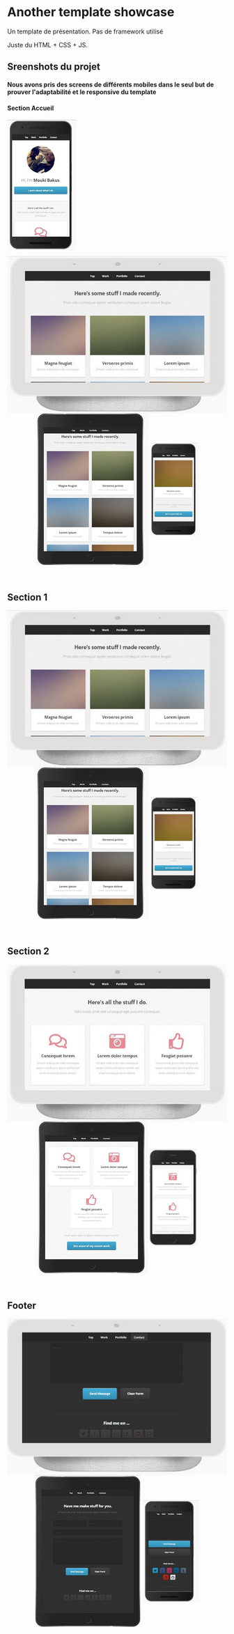 
# Another template showcase
 
 Un template de présentation.
 Pas de framework utilisé
 
 Juste du HTML + CSS + JS.
 
 ## Sreenshots du projet
 #### Nous avons pris des screens de différents mobiles dans le seul but de prouver l'adaptabilité et le responsive du template

#### Section Accueil 
   
   <img align="center" src="https://github.com/alban-okoby/images_projects/blob/main/portfoliotp/m-header.jpg" />
   <p align="center">
   <img align="left" src="https://github.com/alban-okoby/images_projects/blob/main/portfoliotp/lg-section.jpg" />
   <img align="center" src="https://github.com/alban-okoby/images_projects/blob/main/portfoliotp/md-section.jpg" />
   <img align="center" width="110px" src="https://github.com/alban-okoby/images_projects/blob/main/portfoliotp/m-section.jpg" />
</p> <br>

## Section 1
<p align="center">
   <img align="left" src="https://github.com/alban-okoby/images_projects/blob/main/portfoliotp/lg-section.jpg" />
   <img align="center" src="https://github.com/alban-okoby/images_projects/blob/main/portfoliotp/md-section.jpg" />
   <img align="center" width="110px" src="https://github.com/alban-okoby/images_projects/blob/main/portfoliotp/m-section.jpg" />
</p> <br>

## Section 2
<p align="center">
   <img align="left" src="https://github.com/alban-okoby/images_projects/blob/main/portfoliotp/lg-section2.jpg" />
   <img align="center" src="https://github.com/alban-okoby/images_projects/blob/main/portfoliotp/md-section2.jpg" />
   <img align="center" width="110px" src="https://github.com/alban-okoby/images_projects/blob/main/portfoliotp/m-section2.jpg" />
</p> <br>
 
 ## Footer
<p align="center">
   <img align="left" src="https://github.com/alban-okoby/images_projects/blob/main/portfoliotp/lg-footer.jpg" />
   <img align="center" src="https://github.com/alban-okoby/images_projects/blob/main/portfoliotp/md-footer.jpg" />
   <img align="center" width="130px" src="https://github.com/alban-okoby/images_projects/blob/main/portfoliotp/m-footer.jpg" />
</p>


    

